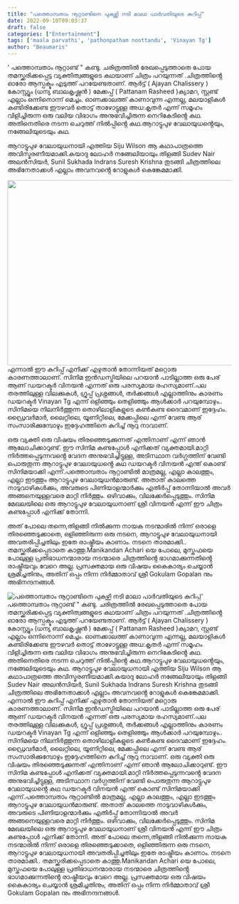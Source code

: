 ```yaml
---
title: "പത്തൊമ്പതാം നൂറ്റാണ്ടിനെ പുകഴ്ത്തി നടി മാലാ പാർവതിയുടെ കുറിപ്പ്"
date: 2022-09-10T09:03:37
draft: false
categories: ["Entertainment"]
tags: ['maala parvathi', 'pathonpatham noottandu', 'Vinayan Tg']
author: "Beaumaris"
---
```


' പത്തൊമ്പതാം നൂറ്റാണ്ട് " കണ്ടു. ചരിത്രത്തിൽ രേഖപ്പെടുത്താതെ പോയ തമസ്ക്കരിക്കപ്പെട്ട വ്യക്തിത്വങ്ങളുടെ കഥയാണ് ചിത്രം പറയുന്നത് .ചിത്രത്തിൻ്റെ ഓരോ ആസ്പക്ടും എടുത്ത് പറയേണ്ടതാണ്. ആർട്ട് ( Ajayan Chalissery ) കോസ്റ്റ്യൂം (ധന്യ ബാലകൃഷ്ണൻ ) മേക്കപ്പ് ( Pattanam Rasheed )ക്യാമറ, സ്റ്റണ്ട് എല്ലാം ഒന്നിനൊന്ന് മെച്ചം. ഓണക്കാലത്ത് കാണാവുന്ന എന്നല്ല, മലയാളികൾ കണ്ടിരിക്കേണ്ട ഈഴവർ തൊട്ട് താഴോട്ടുള്ള അധ:കൃതർ എന്ന് സമൂഹം വിളിച്ചിരുന്ന ഒരു വലിയ വിഭാഗം അനുഭവിച്ചിരുന്ന നെറികേടിൻ്റെ കഥ. അതിനെതിരെ നടന്ന ചെറുത്ത് നിൽപ്പിൻ്റെ കഥ.ആറാട്ടുപുഴ വേലായുധൻ്റെയും, നങ്ങേലിയുടെയും കഥ.

ആറാട്ടുപുഴ വേലായുധനായി എത്തിയ Siju Wilson ആ കഥാപാത്രത്തെ അവിസ്മരണീയമാക്കി.കയാദു ലോഹർ നങ്ങേലിയായും തിളങ്ങി Sudev Nair അലൻസിയർ, Sunil Sukhada Indrans Suresh Krishna തുടങ്ങി ചിത്രത്തിലെ അഭിനേതാക്കൾ എല്ലാം അവനവൻ്റെ റോളുകൾ കെങ്കേമമാക്കി.

<img class="wp-image-350150 aligncenter" src="https://cdn.boolokam.com/articles/2022/09/2r2r-12-1-1-1-2-2.jpg" alt="" width="792" height="416" />എന്നാൽ ഈ കുറിപ്പ് എനിക്ക് എഴുതാൻ തോന്നിയത് മറ്റൊരു കാരണത്താലാണ്. സിനിമ ഇൻഡസ്ട്രിയിലെ പറയാൻ പാടില്ലാത്ത ഒരു പേര് ആണ് ഡയറക്ടർ വിനയൻ എന്നത് ഒരു പരസ്യമായ രഹസ്യമാണ്.പല തരത്തിലുള്ള വിലക്കുകൾ, ഗ്രൂപ്പ് പ്രശ്നങ്ങൾ, തർക്കങ്ങൾ എല്ലാത്തിനും കാരണം ഡയറക്ടർ Vinayan Tg എന്ന് ഒളിഞ്ഞും തെളിഞ്ഞും ആൾക്കാർ പറയുമ്പോഴും.. സിനിമയെ നിലനിർത്തുന്ന തൊഴിലാളികളുടെ കൺകണ്ട ദൈവമാണ് ഇദ്ദേഹം. ഡ്രൈവർമാർ, ലൈറ്റിലെ, യൂണിറ്റിലെ, മേക്കപ്പിലെ എന്ന് വേണ്ട ആര് സംസാരിക്കുമ്പോഴും ഇദ്ദേഹത്തിനെ കുറിച്ച് നൂറു നാവാണ്.

ഒരു വ്യക്തി ഒരു വിഷയം തിരഞ്ഞെടുക്കുന്നത് എന്തിനാണ് എന്ന് ഞാൻ ആലോചിക്കാറുണ്ട്. ഈ സിനിമ കണ്ടപ്പോൾ എനിക്കത് വ്യക്തമായി.മാറ്റി നിർത്തപ്പെടുന്നവൻ്റെ വേദന അനുഭവിച്ചിട്ടുള്ള, അടിസ്ഥാന വർഗ്ഗത്തിന് വേണ്ടി പൊരുതുന്ന ആറാട്ടുപുഴ വേലായുധൻ്റെ കഥ ഡയറക്ടർ വിനയൻ എന്ത് കൊണ്ട് സിനിമയാക്കി എന്ന്.പത്തൊമ്പതാം നൂറ്റാണ്ടിൽ മാത്രമല്ല, എല്ലാ കാലത്തും, എല്ലാ ഇടത്തും ആറാട്ടുപുഴ വേലായുധൻമാരുണ്ട്. അതാത് കാലത്തെ നാടുവാഴികൾക്കും, അവരുടെ പിണിയാളന്മാർക്കും എതിർപ്പ് തോന്നിയാൽ അവർ അങ്ങനെയുള്ളവരെ മാറ്റി നിർത്തും. ഒഴിവാക്കും, വിലക്കേർപ്പെടുത്തും.
സിനിമ മേഖലയിലെ ഒരു ആറാട്ടുപുഴ വേലായുധനാണ് ശ്രീ വിനയൻ എന്ന് ഈ ചിത്രം കണ്ടപ്പോൾ എനിക്ക് തോന്നി.

അത് പോലെ തന്നെ,തിളങ്ങി നിൽക്കുന്ന നായക നടന്മാരിൽ നിന്ന് ഒരാളെ തിരഞ്ഞെടുക്കാതെ, ഒളിഞ്ഞിരുന്ന ഒരു നടനെ, ആറാട്ടുപുഴ വേലായുധനായി അവതരിപ്പിച്ചതിലും ഇതേ രാഷ്ട്രീയം കാണാം. നടനെ താരമാക്കി.. തമസ്ക്കരിക്കപ്പെടാതെ കാത്തു.Manikandan Achari യെ പോലെ, മുസ്തഫയെ പോലുള്ള പ്രതിഭാധനന്മാരായ നടന്മാരെ ചിത്രത്തിൻ്റെ ഭാഗമാക്കുന്നതിൻ്റെ രാഷ്ട്രീയവും വേറെ അല്ല.
പ്രസക്തമായ ഒരു വിഷയം കൈകാര്യം ചെയ്യാൻ ശ്രമിച്ചതിനും, അതിന് ഒപ്പം നിന്ന നിർമ്മാതാവ് ശ്രീ Gokulam Gopalan നും അഭിനന്ദനങ്ങൾ.


![പത്തൊമ്പതാം നൂറ്റാണ്ടിനെ പുകഴ്ത്തി നടി മാലാ പാർവതിയുടെ കുറിപ്പ്](https://cdn.boolokam.com/articles/2022/09/2r2r-12-1-1-1-2-2.jpg)' പത്തൊമ്പതാം നൂറ്റാണ്ട് " കണ്ടു. ചരിത്രത്തിൽ രേഖപ്പെടുത്താതെ പോയ തമസ്ക്കരിക്കപ്പെട്ട വ്യക്തിത്വങ്ങളുടെ കഥയാണ് ചിത്രം പറയുന്നത് .ചിത്രത്തിൻ്റെ ഓരോ ആസ്പക്ടും എടുത്ത് പറയേണ്ടതാണ്. ആർട്ട് ( Ajayan Chalissery ) കോസ്റ്റ്യൂം (ധന്യ ബാലകൃഷ്ണൻ ) മേക്കപ്പ് ( Pattanam Rasheed )ക്യാമറ, സ്റ്റണ്ട് എല്ലാം ഒന്നിനൊന്ന് മെച്ചം. ഓണക്കാലത്ത് കാണാവുന്ന എന്നല്ല, മലയാളികൾ കണ്ടിരിക്കേണ്ട ഈഴവർ തൊട്ട് താഴോട്ടുള്ള അധ:കൃതർ എന്ന് സമൂഹം വിളിച്ചിരുന്ന ഒരു വലിയ വിഭാഗം അനുഭവിച്ചിരുന്ന നെറികേടിൻ്റെ കഥ. അതിനെതിരെ നടന്ന ചെറുത്ത് നിൽപ്പിൻ്റെ കഥ.ആറാട്ടുപുഴ വേലായുധൻ്റെയും, നങ്ങേലിയുടെയും കഥ. ആറാട്ടുപുഴ വേലായുധനായി എത്തിയ Siju Wilson ആ കഥാപാത്രത്തെ അവിസ്മരണീയമാക്കി.കയാദു ലോഹർ നങ്ങേലിയായും തിളങ്ങി Sudev Nair അലൻസിയർ, Sunil Sukhada Indrans Suresh Krishna തുടങ്ങി ചിത്രത്തിലെ അഭിനേതാക്കൾ എല്ലാം അവനവൻ്റെ റോളുകൾ കെങ്കേമമാക്കി. എന്നാൽ ഈ കുറിപ്പ് എനിക്ക് എഴുതാൻ തോന്നിയത് മറ്റൊരു കാരണത്താലാണ്. സിനിമ ഇൻഡസ്ട്രിയിലെ പറയാൻ പാടില്ലാത്ത ഒരു പേര് ആണ് ഡയറക്ടർ വിനയൻ എന്നത് ഒരു പരസ്യമായ രഹസ്യമാണ്.പല തരത്തിലുള്ള വിലക്കുകൾ, ഗ്രൂപ്പ് പ്രശ്നങ്ങൾ, തർക്കങ്ങൾ എല്ലാത്തിനും കാരണം ഡയറക്ടർ Vinayan Tg എന്ന് ഒളിഞ്ഞും തെളിഞ്ഞും ആൾക്കാർ പറയുമ്പോഴും.. സിനിമയെ നിലനിർത്തുന്ന തൊഴിലാളികളുടെ കൺകണ്ട ദൈവമാണ് ഇദ്ദേഹം. ഡ്രൈവർമാർ, ലൈറ്റിലെ, യൂണിറ്റിലെ, മേക്കപ്പിലെ എന്ന് വേണ്ട ആര് സംസാരിക്കുമ്പോഴും ഇദ്ദേഹത്തിനെ കുറിച്ച് നൂറു നാവാണ്. ഒരു വ്യക്തി ഒരു വിഷയം തിരഞ്ഞെടുക്കുന്നത് എന്തിനാണ് എന്ന് ഞാൻ ആലോചിക്കാറുണ്ട്. ഈ സിനിമ കണ്ടപ്പോൾ എനിക്കത് വ്യക്തമായി.മാറ്റി നിർത്തപ്പെടുന്നവൻ്റെ വേദന അനുഭവിച്ചിട്ടുള്ള, അടിസ്ഥാന വർഗ്ഗത്തിന് വേണ്ടി പൊരുതുന്ന ആറാട്ടുപുഴ വേലായുധൻ്റെ കഥ ഡയറക്ടർ വിനയൻ എന്ത് കൊണ്ട് സിനിമയാക്കി എന്ന്.പത്തൊമ്പതാം നൂറ്റാണ്ടിൽ മാത്രമല്ല, എല്ലാ കാലത്തും, എല്ലാ ഇടത്തും ആറാട്ടുപുഴ വേലായുധൻമാരുണ്ട്. അതാത് കാലത്തെ നാടുവാഴികൾക്കും, അവരുടെ പിണിയാളന്മാർക്കും എതിർപ്പ് തോന്നിയാൽ അവർ അങ്ങനെയുള്ളവരെ മാറ്റി നിർത്തും. ഒഴിവാക്കും, വിലക്കേർപ്പെടുത്തും. സിനിമ മേഖലയിലെ ഒരു ആറാട്ടുപുഴ വേലായുധനാണ് ശ്രീ വിനയൻ എന്ന് ഈ ചിത്രം കണ്ടപ്പോൾ എനിക്ക് തോന്നി. അത് പോലെ തന്നെ,തിളങ്ങി നിൽക്കുന്ന നായക നടന്മാരിൽ നിന്ന് ഒരാളെ തിരഞ്ഞെടുക്കാതെ, ഒളിഞ്ഞിരുന്ന ഒരു നടനെ, ആറാട്ടുപുഴ വേലായുധനായി അവതരിപ്പിച്ചതിലും ഇതേ രാഷ്ട്രീയം കാണാം. നടനെ താരമാക്കി.. തമസ്ക്കരിക്കപ്പെടാതെ കാത്തു.Manikandan Achari യെ പോലെ, മുസ്തഫയെ പോലുള്ള പ്രതിഭാധനന്മാരായ നടന്മാരെ ചിത്രത്തിൻ്റെ ഭാഗമാക്കുന്നതിൻ്റെ രാഷ്ട്രീയവും വേറെ അല്ല. പ്രസക്തമായ ഒരു വിഷയം കൈകാര്യം ചെയ്യാൻ ശ്രമിച്ചതിനും, അതിന് ഒപ്പം നിന്ന നിർമ്മാതാവ് ശ്രീ Gokulam Gopalan നും അഭിനന്ദനങ്ങൾ.
